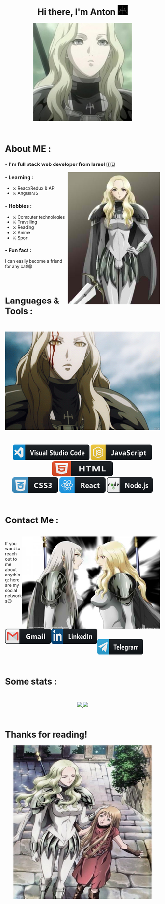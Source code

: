 <h1 align="center">Hi there, I'm Anton <img src="https://github.com/TaskForce73/TaskForce73/blob/main/testFolder/download.png" alt="Claymore" height="32" width="32" /></h1>
<p align="center"><img src="https://github.com/TaskForce73/TaskForce73/blob/main/testFolder/opening.JPG" alt="Teresa Of The Faint Smile" height="320" width="320"/></p>

</br>

# About ME :

### - I'm full stack web developer from Israel 🇮🇱

<img hight="200" width="300" alt="GIF" align="right" src="https://github.com/TaskForce73/TaskForce73/blob/main/testFolder/IMG_3704.JPG">

### - Learning :
- ⚔ React/Redux & API
- ⚔ AngularJS

### - Hobbies : 
- ⚔ Computer technologies
- ⚔ Travelling
- ⚔ Reading
- ⚔ Anime  
- ⚔ Sport

### - Fun fact :
I can easily become a friend for any cat!😁

</br>
</br>

# Languages & Tools :
</br>
  <p align="center"><img src="https://github.com/TaskForce73/TaskForce73/blob/main/testFolder/IMG_3716.GIF" alt="Teresa animation" height="320" width="656"/></p>
  </br>
<p align="center">
<!-- For more icons please follow  https://github.com/MikeCodesDotNET/ColoredBadges -->
<img src="https://github.com/TaskForce73/TaskForce73/blob/main/testFolder/visualstudio_code%403x.png" alt="vs code" width="250" height="50">
<img src="https://github.com/TaskForce73/TaskForce73/blob/main/testFolder/js%403x.png" alt="js" width="200" height="50">
<img src="https://github.com/TaskForce73/TaskForce73/blob/main/testFolder/html%403x.png" alt="html" width="200" height="50">
</br>
<img src="https://github.com/TaskForce73/TaskForce73/blob/main/testFolder/css3%403x.png" alt="css" width="150" height="50">
<img src="https://github.com/TaskForce73/TaskForce73/blob/main/testFolder/react%403x.png" alt="react" width="150" height="50">
<img src="https://github.com/TaskForce73/TaskForce73/blob/main/testFolder/nodejs%403x.png" alt="nodeJS" width="150" height="50">
</p>

</br>

# Contact Me :

<p>
 </br>


<img height="300" width="450" align="right" alt="contact" src="https://github.com/TaskForce73/TaskForce73/blob/main/testFolder/IMG_3718.JPG"> 

If you want to reach out to me about anything:
here are my social networks😉

<a href="mailto:antfilatov91.@gmail.com">
 <img align="left" alt="Gmail" width="150" height="50" src="https://github.com/TaskForce73/TaskForce73/blob/main/testFolder/gmail%403x.png" />
</a>
</br>
</br>
</br>
<a href="https://linkedin.com/in/antfilatov">
  <img align="left" alt="Linkedin" width="150" height="50" src="https://github.com/TaskForce73/TaskForce73/blob/main/testFolder/linkedin%403x.png" />
</a>
</br>
</br>
</br> 
<a href="https://t.me/Task_inc">
  <img align="left" alt="Telegram" width="150" height="50" src="https://github.com/TaskForce73/TaskForce73/blob/main/testFolder/telegram%403x.png" />
</a>
 </p>
 
</br>
</br>
</br>
</br>

# Some stats :

</br>
<p align="center" >  
  <a href="https://github.com/anuraghazra/github-readme-stats"> 
<img  src="https://github-readme-stats.vercel.app/api?username=TaskForce73&show_icons=true&theme=dracula"/>
  </a>
    <a href="https://github.com/anuraghazra/github-readme-stats"> 
<img  src="https://github-readme-stats.vercel.app/api/top-langs/?username=TaskForce73&layout=compact"/ height="194">
  </a>
  </p>

</br>

# Thanks for reading!

<p align="center"><img align="center" src="https://github.com/TaskForce73/TaskForce73/blob/main/testFolder/IMG_3708.JPG" alt="See you" height="500" width="450"/></p>

